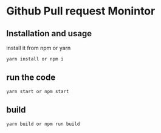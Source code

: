 # Github Pull request Monintor

## Installation and usage

install it from npm or yarn 

```
yarn install or npm i
```
## run the code

```
yarn start or npm start
```

## build 

```
yarn build or npm run build
```
